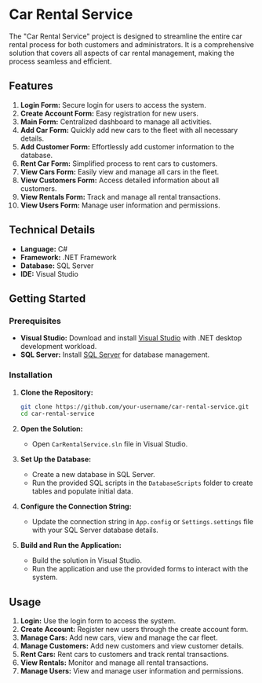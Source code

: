 # Car Rental Service

The "Car Rental Service" project is designed to streamline the entire car rental process for both customers and administrators. It is a comprehensive solution that covers all aspects of car rental management, making the process seamless and efficient.

## Features

1. **Login Form:** Secure login for users to access the system.
2. **Create Account Form:** Easy registration for new users.
3. **Main Form:** Centralized dashboard to manage all activities.
4. **Add Car Form:** Quickly add new cars to the fleet with all necessary details.
5. **Add Customer Form:** Effortlessly add customer information to the database.
6. **Rent Car Form:** Simplified process to rent cars to customers.
7. **View Cars Form:** Easily view and manage all cars in the fleet.
8. **View Customers Form:** Access detailed information about all customers.
9. **View Rentals Form:** Track and manage all rental transactions.
10. **View Users Form:** Manage user information and permissions.

## Technical Details

- **Language:** C#
- **Framework:** .NET Framework
- **Database:** SQL Server
- **IDE:** Visual Studio

## Getting Started

### Prerequisites

- **Visual Studio:** Download and install [Visual Studio](https://visualstudio.microsoft.com/) with .NET desktop development workload.
- **SQL Server:** Install [SQL Server](https://www.microsoft.com/en-us/sql-server/sql-server-downloads) for database management.

### Installation

1. **Clone the Repository:**
   ```bash
   git clone https://github.com/your-username/car-rental-service.git
   cd car-rental-service
   ```

2. **Open the Solution:**
   - Open `CarRentalService.sln` file in Visual Studio.

3. **Set Up the Database:**
   - Create a new database in SQL Server.
   - Run the provided SQL scripts in the `DatabaseScripts` folder to create tables and populate initial data.

4. **Configure the Connection String:**
   - Update the connection string in `App.config` or `Settings.settings` file with your SQL Server database details.

5. **Build and Run the Application:**
   - Build the solution in Visual Studio.
   - Run the application and use the provided forms to interact with the system.

## Usage

1. **Login:** Use the login form to access the system.
2. **Create Account:** Register new users through the create account form.
3. **Manage Cars:** Add new cars, view and manage the car fleet.
4. **Manage Customers:** Add new customers and view customer details.
5. **Rent Cars:** Rent cars to customers and track rental transactions.
6. **View Rentals:** Monitor and manage all rental transactions.
7. **Manage Users:** View and manage user information and permissions.
